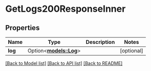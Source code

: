 # GetLogs200ResponseInner

## Properties

Name | Type | Description | Notes
------------ | ------------- | ------------- | -------------
**log** | Option<[**models::Log**](Log.md)> |  | [optional]

[[Back to Model list]](../README.md#documentation-for-models) [[Back to API list]](../README.md#documentation-for-api-endpoints) [[Back to README]](../README.md)


